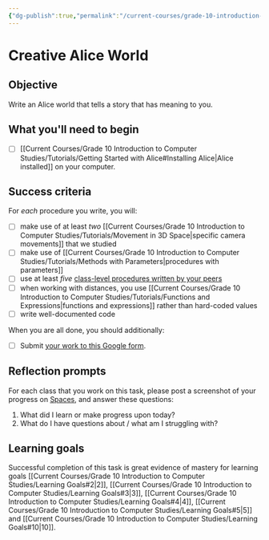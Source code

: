 ```yaml
---
{"dg-publish":true,"permalink":"/current-courses/grade-10-introduction-to-computer-studies/tasks/creative-alice-world/","tags":["ics2o"],"dgHomeLink":false}
---
```


# Creative Alice World
## Objective
Write an Alice world that tells a story that has meaning to you.

## What you'll need to begin
- [ ] [[Current Courses/Grade 10 Introduction to Computer Studies/Tutorials/Getting Started with Alice#Installing Alice\|Alice installed]] on your computer.

## Success criteria

For *each* procedure you write, you will:

- [ ] make use of at least *two* [[Current Courses/Grade 10 Introduction to Computer Studies/Tutorials/Movement in 3D Space\|specific camera movements]] that we studied
- [ ] make use of [[Current Courses/Grade 10 Introduction to Computer Studies/Tutorials/Methods with Parameters\|procedures with parameters]]
- [ ] use at least *five* [class-level procedures written by your peers](https://docs.google.com/document/d/1ZkjLANCTUpdpFKCX0yxQ7bmvwa6lrOcASD6mSDl3Je0/edit#heading=h.m3r5sl1tqgeh)
- [ ] when working with distances, you use [[Current Courses/Grade 10 Introduction to Computer Studies/Tutorials/Functions and Expressions\|functions and expressions]] rather than hard-coded values
- [ ] write well-documented code

When you are all done, you should additionally:

- [ ] Submit [your work to this Google form](https://docs.google.com/forms/d/e/1FAIpQLSeVyIvyAp1qoNItqKwKjTMu9_x8k-IWvDPoYgbYmM1bqBtl7A/viewform).

## Reflection prompts

For each class that you work on this task, please post a screenshot of your progress on [Spaces](https://ca.spacesedu.com), and answer these questions:
1. What did I learn or make progress upon today?
2. What do I have questions about / what am I struggling with?

## Learning goals
Successful completion of this task is great evidence of mastery for learning goals [[Current Courses/Grade 10 Introduction to Computer Studies/Learning Goals#2\|2]], [[Current Courses/Grade 10 Introduction to Computer Studies/Learning Goals#3\|3]], [[Current Courses/Grade 10 Introduction to Computer Studies/Learning Goals#4\|4]], [[Current Courses/Grade 10 Introduction to Computer Studies/Learning Goals#5\|5]] and [[Current Courses/Grade 10 Introduction to Computer Studies/Learning Goals#10\|10]].